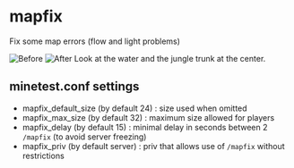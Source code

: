 # mapfix

Fix some map errors (flow and light problems)

![Before](http://i.imgur.com/T3csYME.png)
![After](http://i.imgur.com/d0V0aO7.png)
Look at the water and the jungle trunk at the center.


## minetest.conf settings
* mapfix_default_size (by default 24) : size used when omitted
* mapfix_max_size (by default 32) : maximum size allowed for players
* mapfix_delay (by default 15) : minimal delay in seconds between 2 `/mapfix` (to avoid server freezing)
* mapfix_priv (by default server) : priv that allows use of `/mapfix` without restrictions

